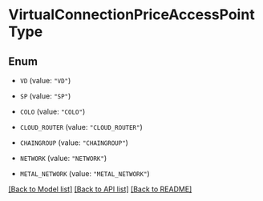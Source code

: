 # VirtualConnectionPriceAccessPointType

## Enum


* `VD` (value: `"VD"`)

* `SP` (value: `"SP"`)

* `COLO` (value: `"COLO"`)

* `CLOUD_ROUTER` (value: `"CLOUD_ROUTER"`)

* `CHAINGROUP` (value: `"CHAINGROUP"`)

* `NETWORK` (value: `"NETWORK"`)

* `METAL_NETWORK` (value: `"METAL_NETWORK"`)


[[Back to Model list]](../README.md#documentation-for-models) [[Back to API list]](../README.md#documentation-for-api-endpoints) [[Back to README]](../README.md)


